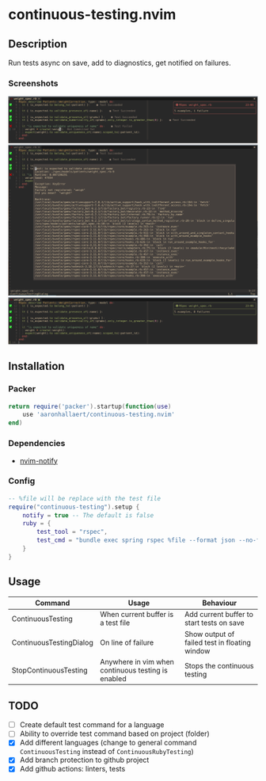 # continuous-testing.nvim

## Description

Run tests async on save, add to diagnostics, get notified on failures.

### Screenshots

![Test Failure](./media/test_failure.png)
![Test Failure Dialog](./media/test_failure_dialog.png)
![Test Success](./media/test_success.png)

## Installation

### Packer

```lua
return require('packer').startup(function(use)
    use 'aaronhallaert/continuous-testing.nvim'
end)
```

### Dependencies

- [nvim-notify](https://github.com/rcarriga/nvim-notify)

### Config

```lua
-- %file will be replace with the test file
require("continuous-testing").setup {
    notify = true -- The default is false
    ruby = {
        test_tool = "rspec",
        test_cmd = "bundle exec spring rspec %file --format json --no-fail-fast"
    }
}
```

## Usage

| Command                       | Usage                                              | Behaviour                                     |
| ----------------------------- | ---------------------------------------------------| --------------------------------------------- |
| ContinuousTesting             | When current buffer is a test file                 | Add current buffer to start tests on save     |
| ContinuousTestingDialog       | On line of failure                                 | Show output of failed test in floating window |
| StopContinuousTesting         | Anywhere in vim when continuous testing is enabled | Stops the continuous testing                  |

## TODO

- [ ] Create default test command for a language
- [ ] Ability to override test command based on project (folder)
- [x] Add different languages (change to general command `ContinuousTesting` instead of `ContinuousRubyTesting`)
- [x] Add branch protection to github project
- [x] Add github actions: linters, tests
